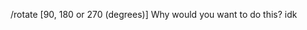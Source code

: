 /rotate [90, 180 or 270 (degrees)]                                 Why would you want to do this? idk
